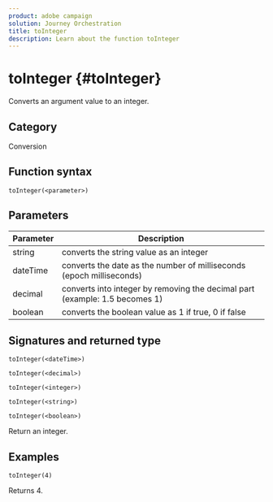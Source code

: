 ```yaml
---
product: adobe campaign
solution: Journey Orchestration
title: toInteger
description: Learn about the function toInteger
---
```


# toInteger {#toInteger}

Converts an argument value to an integer.

## Category

Conversion

## Function syntax

`toInteger(<parameter>)`

## Parameters

|Parameter|Description|
|--- |--- |
|string|converts the string value as an integer|
|dateTime|converts the date as the number of milliseconds (epoch milliseconds)|
|decimal|converts into integer by removing the decimal part (example: 1.5 becomes 1)|
|boolean|converts the boolean value as 1 if true, 0 if false|

## Signatures and returned type

`toInteger(<dateTime>)`

`toInteger(<decimal>)`

`toInteger(<integer>)`

`toInteger(<string>)`

`toInteger(<boolean>)`

Return an integer.

## Examples

`toInteger(4)`

Returns 4.
